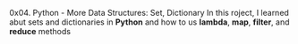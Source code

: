 0x04. Python - More Data Structures: Set, Dictionary
In this roject, I learned abut sets and dictionaries in **Python** and how to us **Iambda**, **map**, **filter**, and **reduce** methods

